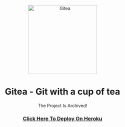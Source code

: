 <p align="center">
  <img alt="Gitea" src="https://raw.githubusercontent.com/go-gitea/gitea/main/public/img/gitea.svg" width="220"/>
</p>
<h1 align="center">Gitea - Git with a cup of tea</h1>
<p align="center">The Project Is Archived!</p>
<h3 align="center"><a align="center" href="https://heroku.com/deploy?template=https://github.com/tahaghafuri/gitea">Click Here To Deploy On Heroku</a></h3>
